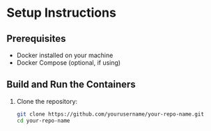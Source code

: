 # Setup Instructions

## Prerequisites
- Docker installed on your machine
- Docker Compose (optional, if using)

## Build and Run the Containers
1. Clone the repository:
   ```bash
   git clone https://github.com/yourusername/your-repo-name.git
   cd your-repo-name
